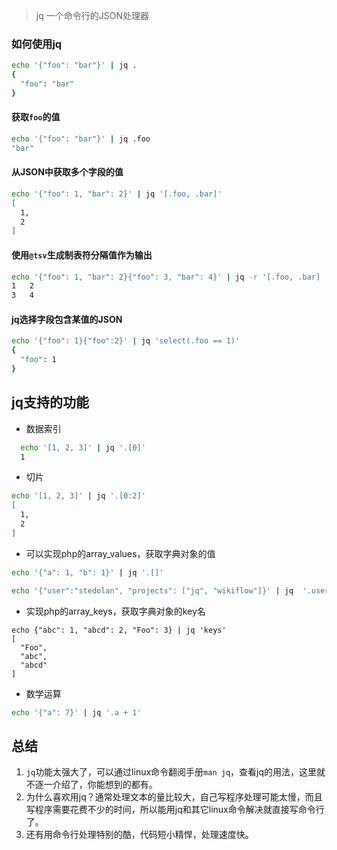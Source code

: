 
> jq 一个命令行的JSON处理器

### 如何使用jq
```bash
echo '{"foo": "bar"}' | jq .
{
  "foo": "bar"
}
```
#### 获取`foo`的值
```bash
echo '{"foo": "bar"}' | jq .foo
"bar"
```
#### 从JSON中获取多个字段的值
```bash
echo '{"foo": 1, "bar": 2}' | jq '[.foo, .bar]'
[
  1,
  2
]
```
#### 使用`@tsv`生成制表符分隔值作为输出
```bash
echo '{"foo": 1, "bar": 2}{"foo": 3, "bar": 4}' | jq -r '[.foo, .bar] | @tsv'
1	2
3	4
```

#### jq选择字段包含某值的JSON
```bash
echo '{"foo": 1}{"foo":2}' | jq 'select(.foo == 1)'
{
  "foo": 1
}
```

## jq支持的功能
- 数据索引
```bash
  echo '[1, 2, 3]' | jq '.[0]'
  1
```
- 切片
```bash
echo '[1, 2, 3]' | jq '.[0:2]'
[
  1,
  2
]
```
- 可以实现php的array_values，获取字典对象的值
```bash
echo '{"a": 1, "b": 1}' | jq '.[]'
```
```bash
echo '{"user":"stedolan", "projects": ["jq", "wikiflow"]}' | jq  '.user, .projects[]'
```
- 实现php的array_keys，获取字典对象的key名
```
echo {"abc": 1, "abcd": 2, "Foo": 3} | jq 'keys'
[
  "Foo",
  "abc",
  "abcd"
]
```
- 数学运算
```bash
echo '{"a": 7}' | jq '.a + 1'
```

## 总结

1. `jq`功能太强大了，可以通过linux命令翻阅手册`man jq`，查看jq的用法，这里就不逐一介绍了，你能想到的都有。
2. 为什么喜欢用jq？通常处理文本的量比较大，自己写程序处理可能太慢，而且写程序需要花费不少的时间，所以能用jq和其它linux命令解决就直接写命令行了。
3. 还有用命令行处理特别的酷，代码短小精悍，处理速度快。



